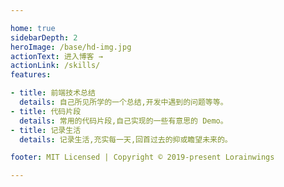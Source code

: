 ```yaml
---

home: true
sidebarDepth: 2
heroImage: /base/hd-img.jpg
actionText: 进入博客 →
actionLink: /skills/
features:

- title: 前端技术总结
  details: 自己所见所学的一个总结,开发中遇到的问题等等。
- title: 代码片段
  details: 常用的代码片段,自己实现的一些有意思的 Demo。
- title: 记录生活
  details: 记录生活,充实每一天,回首过去的抑或瞻望未来的。

footer: MIT Licensed | Copyright © 2019-present Lorainwings

---
```

